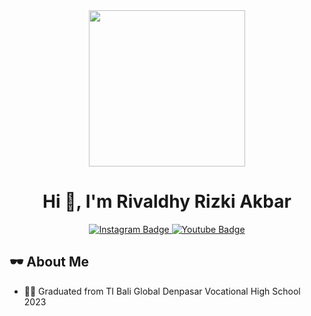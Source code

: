 <div id="header" align="center">
  <img src="https://camo.githubusercontent.com/cae12fddd9d6982901d82580bdf321d81fb299141098ca1c2d4891870827bf17/68747470733a2f2f6d69726f2e6d656469756d2e636f6d2f6d61782f313336302f302a37513379765349765f7430696f4a2d5a2e676966" width="250"/>

<h1 align="center">Hi 👋, I'm Rivaldhy Rizki Akbar</h1>
<div id="badges">
  <a href="https://www.instagram.com/arrival1l/" target="_blank">
    <img src="https://img.shields.io/badge/Instagram-black?style=for-the-badge&logo=instagram&logoColor=white" alt="Instagram Badge" />
  </a>
  <a href="https://www.youtube.com/channel/UCC8ep5bJ8deDgU0fImVfDJQ">
    <img src="https://img.shields.io/badge/YouTube-red?style=for-the-badge&logo=youtube&logoColor=white" alt="Youtube Badge"/>
  </a>
</div>
<img src="https://komarev.com/ghpvc/?username=Rivaldhy1&style=flat-square&color=blue" alt=""/>
</div>

## 🕶 About Me
- 👨‍🎓 Graduated from TI Bali Global Denpasar Vocational High School 2023 
